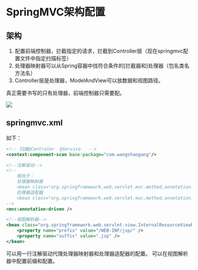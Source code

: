 # SpringMVC架构配置

## 架构

1. 配置前端控制器，拦截指定的请求，拦截到Controller层（现在springmvc配置文件中指定扫描标签）
2. 处理器映射器可以从Spring容器中找符合条件的[拦截器和]处理器（包名类名方法名）
3. Controller层是处理器，ModelAndView可以放数据和视图路径。

真正需要书写的只有处理器，前端控制器只需要配。

![](https://oss-pic.wangshaogang.com/1586691188551-7ae66aca-9cdc-4f33-adef-98f3a69debb2.png)

## springmvc.xml

如下：

```xml
<!-- 扫描@Controler  @Service   -->
<context:component-scan base-package="com.wangshaogang"/>

<!--注解驱动-->
<!--
	相当于：
	处理器映射器
	<bean class="org.springframework.web.servlet.mvc.method.annotation.RequestMappingHandlerMapping" />
	处理器适配器
	<bean class="org.springframework.web.servlet.mvc.method.annotation.RequestMappingHandlerAdapter" />
-->
<mvc:annotation-driven />

<!--视图解析器-->
<bean class="org.springframework.web.servlet.view.InternalResourceViewResolver">
	<property name="prefix" value="/WEB-INF/jsp/" />
	<property name="suffix" value=".jsp" />
</bean>
```

可以用一行注解驱动代理处理器映射器和处理器适配器的配置。
可以在视图解析器中配置前缀和配置。
